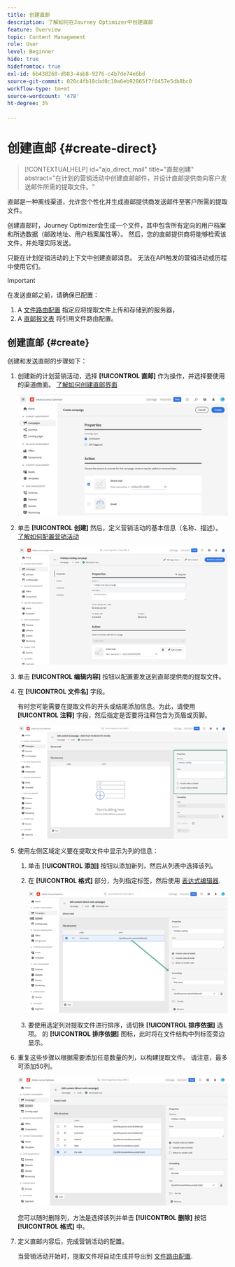 ```yaml
---
title: 创建直邮
description: 了解如何在Journey Optimizer中创建直邮
feature: Overview
topic: Content Management
role: User
level: Beginner
hide: true
hidefromtoc: true
exl-id: 6b438268-d983-4ab8-9276-c4b7de74e6bd
source-git-commit: 020c4fb18cbd0c10a6eb92865f7f0457e5db8bc0
workflow-type: tm+mt
source-wordcount: '478'
ht-degree: 3%

---
```


# 创建直邮 {#create-direct}

>[!CONTEXTUALHELP]
>id="ajo_direct_mail"
>title="直邮创建"
>abstract="在计划的营销活动中创建直邮邮件，并设计直邮提供商向客户发送邮件所需的提取文件。"

直邮是一种离线渠道，允许您个性化并生成直邮提供商发送邮件至客户所需的提取文件。

创建直邮时，Journey Optimizer会生成一个文件，其中包含所有定向的用户档案和所选数据（邮政地址、用户档案属性等）。 然后，您的直邮提供商将能够检索该文件，并处理实际发送。

只能在计划促销活动的上下文中创建直邮消息。 无法在API触发的营销活动或历程中使用它们。

>[!IMPORTANT]
>
>在发送直邮之前，请确保已配置：
>
>1. A [文件路由配置](../direct-mail/direct-mail-configuration.md#file-routing-configuration) 指定应将提取文件上传和存储到的服务器，
>1. A [直邮报文表](../direct-mail/direct-mail-configuration.md#direct-mail-surface) 将引用文件路由配置。


## 创建直邮 {#create}

创建和发送直邮的步骤如下：

1. 创建新的计划营销活动，选择 **[!UICONTROL 直邮]** 作为操作，并选择要使用的渠道曲面。 [了解如何创建直邮界面](../direct-mail/direct-mail-configuration.md#direct-mail-surface)

   ![](assets/direct-mail-campaign.png)

1. 单击 **[!UICONTROL 创建]** 然后，定义营销活动的基本信息（名称、描述）。 [了解如何配置营销活动](../campaigns/create-campaign.md)

   ![](assets/direct-mail-edit.png)

1. 单击 **[!UICONTROL 编辑内容]** 按钮以配置要发送到直邮提供商的提取文件。

1. 在 **[!UICONTROL 文件名]** 字段。

   有时您可能需要在提取文件的开头或结尾添加信息。为此，请使用 **[!UICONTROL 注释]** 字段，然后指定是否要将注释包含为页眉或页脚。

   <!--Click on the button to the right of the Output file field and enter the desired label. You can use personalization fields, content blocks and dynamic text (see Defining content). For example, you can complete the label with the delivery ID or the extraction date.-->

   ![](assets/direct-mail-properties.png)

1. 使用左侧区域定义要在提取文件中显示为列的信息：

   1. 单击 **[!UICONTROL 添加]** 按钮以添加新列，然后从列表中选择该列。

   1. 在 **[!UICONTROL 格式]** 部分，为列指定标签，然后使用 [表达式编辑器](../personalization/personalization-build-expressions.md).

      ![](assets/direct-mail-content.png)

   1. 要使用选定列对提取文件进行排序，请切换 **[!UICONTROL 排序依据]** 选项。 的 **[!UICONTROL 排序依据]** 图标，此时将在文件结构中列标签旁边显示。

1. 重复这些步骤以根据需要添加任意数量的列，以构建提取文件。 请注意，最多可添加50列。

   ![](assets/direct-mail-complete.png)

   您可以随时删除列，方法是选择该列并单击 **[!UICONTROL 删除]** 按钮 **[!UICONTROL 格式]** 中。

1. 定义直邮内容后，完成营销活动的配置。

   当营销活动开始时，提取文件将自动生成并导出到 [文件路由配置](../direct-mail/direct-mail-configuration.md).
